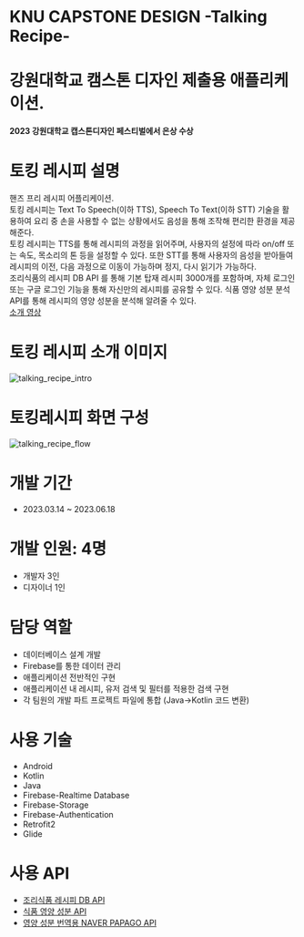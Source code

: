# KNU CAPSTONE DESIGN -Talking Recipe-
# 강원대학교 캠스톤 디자인 제출용 애플리케이션.
#### 2023 강원대학교 캡스톤디자인 페스티벌에서 은상 수상
# 토킹 레시피 설명
핸즈 프리 레시피 어플리케이션.  
토킹 레시피는 Text To Speech(이하 TTS), Speech To Text(이하 STT) 기술을 활용하여 요리 중 손을 사용할 수 없는 상황에서도 음성을 통해 조작해 편리한 환경을 제공해준다.  
토킹 레시피는 TTS를 통해 레시피의 과정을 읽어주며, 사용자의 설정에 따라 on/off 또는 속도, 목소리의 톤 등을 설정할 수 있다.
또한 STT를 통해 사용자의 음성을 받아들여 레시피의 이전, 다음 과정으로 이동이 가능하며 정지, 다시 읽기가 가능하다.  
조리식품의 레시피 DB API 를 통해 기본 탑재 레시피 3000개를 포함하며, 자체 로그인 또는 구글 로그인 기능을 통해 자신만의 레시피를 공유할 수 있다.
식품 영양 성분 분석 API를 통해 레시피의 영양 성분을 분석해 알려줄 수 있다.  
[소개 영상](https://youtu.be/EyVXPPh2V8Y?si=fq5TYXPU6-FZHi34)

# 토킹 레시피 소개 이미지
  
![talking_recipe_intro](https://github.com/Jiy-park/KNU-Capstone_Recipe/assets/79889934/646f9dee-4bb6-4106-b329-61f57aabc775)

# 토킹레시피 화면 구성
    
![talking_recipe_flow](https://github.com/Jiy-park/KNU-Capstone_Recipe/assets/79889934/1b4d3817-3c52-4eca-8e2c-a1e7a53be846)

# 개발 기간  
* 2023.03.14 ~ 2023.06.18  

# 개발 인원: 4명  
* 개발자 3인  
* 디자이너 1인
  
# 담당 역할
- 데이터베이스 설계 개발
- Firebase를 통한 데이터 관리
- 애플리케이션 전반적인 구현
- 애플리케이션 내 레시피, 유저 검색 및 필터를 적용한 검색 구현
- 각 팀원의 개발 파트 프로젝트 파일에 통합 (Java->Kotlin 코드 변환) 

# 사용 기술
- Android
- Kotlin
- Java
- Firebase-Realtime Database
- Firebase-Storage
- Firebase-Authentication
- Retrofit2
- Glide

# 사용 API
- [조리식품 레시피 DB API](https://www.foodsafetykorea.go.kr/api/newDatasetDetail.do)
- [식품 영양 성분 API](https://api.edamam.com/)
- [영양 성분 번역용 NAVER PAPAGO API](https://developers.naver.com/products/papago/nmt/nmt.md)
